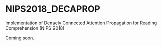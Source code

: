 # NIPS2018_DECAPROP
Implementation of Densely Connected Attention Propagation for Reading Comprehension (NIPS 2018)

Coming soon.
